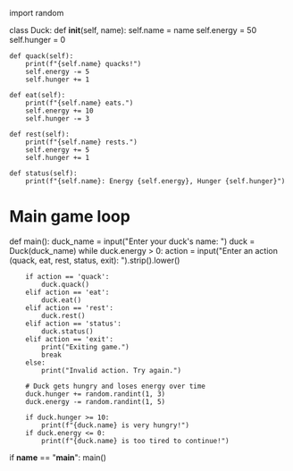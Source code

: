 import random

class Duck:
    def __init__(self, name):
        self.name = name
        self.energy = 50
        self.hunger = 0
    
    def quack(self):
        print(f"{self.name} quacks!")
        self.energy -= 5
        self.hunger += 1
    
    def eat(self):
        print(f"{self.name} eats.")
        self.energy += 10
        self.hunger -= 3
    
    def rest(self):
        print(f"{self.name} rests.")
        self.energy += 5
        self.hunger += 1
    
    def status(self):
        print(f"{self.name}: Energy {self.energy}, Hunger {self.hunger}")

# Main game loop
def main():
    duck_name = input("Enter your duck's name: ")
    duck = Duck(duck_name)
    while duck.energy > 0:
        action = input("Enter an action (quack, eat, rest, status, exit): ").strip().lower()
        
        if action == 'quack':
            duck.quack()
        elif action == 'eat':
            duck.eat()
        elif action == 'rest':
            duck.rest()
        elif action == 'status':
            duck.status()
        elif action == 'exit':
            print("Exiting game.")
            break
        else:
            print("Invalid action. Try again.")
        
        # Duck gets hungry and loses energy over time
        duck.hunger += random.randint(1, 3)
        duck.energy -= random.randint(1, 5)
        
        if duck.hunger >= 10:
            print(f"{duck.name} is very hungry!")
        if duck.energy <= 0:
            print(f"{duck.name} is too tired to continue!")

if __name__ == "__main__":
    main()
